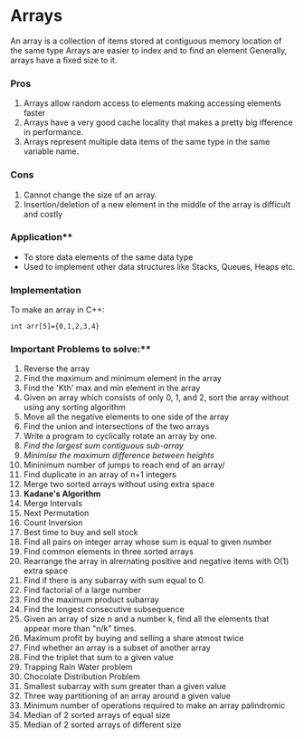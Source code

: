 # Arrays

An array is a collection of items stored at contiguous memory location of the same type
Arrays are easier to index and to find an element
Generally, arrays have a fixed size to it.

### Pros
1. Arrays allow random access to elements making accessing elements faster
2. Arrays have a very good cache locality that makes a pretty big ifference in performance.
3. Arrays represent multiple data items of the same type in the same variable name.

### Cons
1. Cannot change the size of an array.
2. Insertion/deletion of a new element in the middle of the array is difficult and costly

### Application**
* To store data elements of the same data type
* Used to implement other data structures like Stacks, Queues, Heaps etc.

### Implementation
To make an array in C++:
```
int arr[5]={0,1,2,3,4}
```

### Important Problems to solve:**
1. Reverse the array
2. Find the maximum and minimum element in the array
3. Find the 'Kth' max and min element in the array
4. Given an array which consists of only 0, 1, and 2, sort the array without using any sorting algorithm
5. Move all the negative elements to one side of the array
6. Find the union and intersections of the two arrays
5. Write a program to cyclically rotate an array by one.
6. *Find the largest sum contiguous sub-array*
7. *Minimise the maximum difference between heights*
8. Mininimum number of jumps to reach end of an array/
9. Find duplicate in an array of n+1 integers
10. Merge two sorted arrays without using extra space
11. **Kadane's Algorithm**
12. Merge Intervals
13. Next Permutation
14. Count Inversion
15. Best time to buy and sell stock
16. Find all pairs on integer array whose sum is equal to given number
17. Find common elements in three sorted arrays
18. Rearrange the array in alrernating positive and negative items with O(1) extra space
19. Find if there is any subarray with sum equal to 0.
20. Find factorial of a large number
21. Find the maximum product subarray
22. Find the longest consecutive subsequence
23. Given an array of size n and a number k, find all the elements that appear more than "n/k" times.
24. Maximum profit by buying and selling a share atmost twice
25. Find whether an array is a subset of another array
26. Find the triplet that sum to a given value
27. Trapping Rain Water problem
28. Chocolate Distribution Problem
29. Smallest subarray with sum greater than a given value
30. Three way partitioning of an array around a given value
31. Minimum number of operations required to make an array palindromic
32. Median of 2 sorted arrays of equal size
33. Median of 2 sorted arrays of different size
